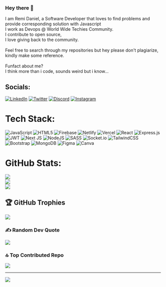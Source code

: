 ### Hey there 👋
I am Remi Daniel, a Software Developer that loves to find problems and provide corresponding solution with Javascript<br>I work as Devops @ World Wide Techies Community.<br>I contribute to open source,<br>I love giving back to the community.<br><br>Feel free to search through my repositories but hey please don't plagiarize, kindly make some reference. <br><br>Funfact about me? <br>I think more than i code, sounds weird but i know...


## Socials:
 [![LinkedIn](https://img.shields.io/badge/LinkedIn-%230077B5.svg?logo=linkedin&logoColor=white)](https://linkedin.com/in/https://www.linkedin.com/in/remi-daniel247/)
[![Twitter](https://img.shields.io/badge/Twitter-%231DA1F2.svg?logo=Twitter&logoColor=white)](https://twitter.com/twitter.com/_remidee_)
[![Discord](https://img.shields.io/badge/Discord-%237289DA.svg?logo=discord&logoColor=white)](https://discord.gg/remi247.) [![Instagram](https://img.shields.io/badge/Instagram-%23E4405F.svg?logo=Instagram&logoColor=white)](https://instagram.com/instagram.com/_remidee) 

# Tech Stack:
![JavaScript](https://img.shields.io/badge/javascript-%23323330.svg?style=plastic&logo=javascript&logoColor=%23F7DF1E) ![HTML5](https://img.shields.io/badge/html5-%23E34F26.svg?style=plastic&logo=html5&logoColor=white) ![Firebase](https://img.shields.io/badge/firebase-%23039BE5.svg?style=plastic&logo=firebase) ![Netlify](https://img.shields.io/badge/netlify-%23000000.svg?style=plastic&logo=netlify&logoColor=#00C7B7) ![Vercel](https://img.shields.io/badge/vercel-%23000000.svg?style=plastic&logo=vercel&logoColor=white) ![React](https://img.shields.io/badge/react-%2320232a.svg?style=plastic&logo=react&logoColor=%2361DAFB) ![Express.js](https://img.shields.io/badge/express.js-%23404d59.svg?style=plastic&logo=express&logoColor=%2361DAFB) ![JWT](https://img.shields.io/badge/JWT-black?style=plastic&logo=JSON%20web%20tokens) ![Next JS](https://img.shields.io/badge/Next-black?style=plastic&logo=next.js&logoColor=white) ![NodeJS](https://img.shields.io/badge/node.js-6DA55F?style=plastic&logo=node.js&logoColor=white) ![SASS](https://img.shields.io/badge/SASS-hotpink.svg?style=plastic&logo=SASS&logoColor=white) ![Socket.io](https://img.shields.io/badge/Socket.io-black?style=plastic&logo=socket.io&badgeColor=010101) ![TailwindCSS](https://img.shields.io/badge/tailwindcss-%2338B2AC.svg?style=plastic&logo=tailwind-css&logoColor=white) ![Bootstrap](https://img.shields.io/badge/bootstrap-%23563D7C.svg?style=plastic&logo=bootstrap&logoColor=white) ![MongoDB](https://img.shields.io/badge/MongoDB-%234ea94b.svg?style=plastic&logo=mongodb&logoColor=white) 	![Figma](https://img.shields.io/badge/figma-%23F24E1E.svg?style=plastic&logo=figma&logoColor=white) ![Canva](https://img.shields.io/badge/Canva-%2300C4CC.svg?style=plastic&logo=Canva&logoColor=white)
# GitHub Stats:
![](https://github-readme-stats.vercel.app/api?username=Remi-dee&theme=graywhite&hide_border=false&include_all_commits=false&count_private=true)<br/>
![](https://github-readme-streak-stats.herokuapp.com/?user=Remi-dee&theme=graywhite&hide_border=false)<br/>
![](https://github-readme-stats.vercel.app/api/top-langs/?username=Remi-dee&theme=graywhite&hide_border=false&include_all_commits=false&count_private=true&layout=compact)

## 🏆 GitHub Trophies
![](https://github-profile-trophy.vercel.app/?username=Remi-dee&theme=dark&no-frame=false&no-bg=false&margin-w=4)

### ✍️ Random Dev Quote
![](https://quotes-github-readme.vercel.app/api?type=horizontal&theme=dark)

### 🔝 Top Contributed Repo
![](https://github-contributor-stats.vercel.app/api?username=Remi-dee&limit=5&theme=dark&combine_all_yearly_contributions=true)

---
[![](https://visitcount.itsvg.in/api?id=Remi-dee&icon=0&color=0)](https://visitcount.itsvg.in)

<!-- Proudly created with GPRM ( https://gprm.itsvg.in ) -->

<!--
**Remi-dee/Remi-dee** is a ✨ _special_ ✨ repository because its `README.md` (this file) appears on your GitHub profile.

Here are some ideas to get you started:

- 🔭 I’m currently working on ...
- 🌱 I’m currently learning ...
- 👯 I’m looking to collaborate on ...
- 🤔 I’m looking for help with ...
- 💬 Ask me about ...
- 📫 How to reach me: ...
- 😄 Pronouns: ...
- ⚡ Fun fact: ...
-->
